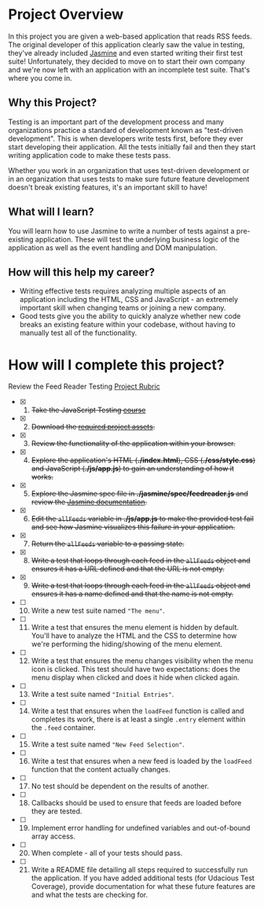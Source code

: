 # Project Overview

In this project you are given a web-based application that reads RSS feeds. The original developer of this application clearly saw the value in testing, they've already included [Jasmine](http://jasmine.github.io/) and even started writing their first test suite! Unfortunately, they decided to move on to start their own company and we're now left with an application with an incomplete test suite. That's where you come in.


## Why this Project?

Testing is an important part of the development process and many organizations practice a standard of development known as "test-driven development". This is when developers write tests first, before they ever start developing their application. All the tests initially fail and then they start writing application code to make these tests pass.

Whether you work in an organization that uses test-driven development or in an organization that uses tests to make sure future feature development doesn't break existing features, it's an important skill to have!


## What will I learn?

You will learn how to use Jasmine to write a number of tests against a pre-existing application. These will test the underlying business logic of the application as well as the event handling and DOM manipulation.


## How will this help my career?

* Writing effective tests requires analyzing multiple aspects of an application including the HTML, CSS and JavaScript - an extremely important skill when changing teams or joining a new company.
* Good tests give you the ability to quickly analyze whether new code breaks an existing feature within your codebase, without having to manually test all of the functionality.


# How will I complete this project?

Review the Feed Reader Testing [Project Rubric](https://review.udacity.com/#!/projects/3442558598/rubric)

- [x] 1. ~~Take the JavaScript Testing [course](https://www.udacity.com/course/ud549)~~
- [x] 2. ~~Download the [required project assets](http://github.com/udacity/frontend-nanodegree-feedreader).~~
- [x] 3. ~~Review the functionality of the application within your browser.~~
- [x] 4. ~~Explore the application's HTML (**./index.html**), CSS (**./css/style.css**) and JavaScript (**./js/app.js**) to gain an understanding of how it works.~~
- [x] 5. ~~Explore the Jasmine spec file in **./jasmine/spec/feedreader.js** and review the [Jasmine documentation](http://jasmine.github.io).~~
- [x] 6. ~~Edit the `allFeeds` variable in **./js/app.js** to make the provided test fail and see how Jasmine visualizes this failure in your application.~~
- [x] 7. ~~Return the `allFeeds` variable to a passing state.~~
- [x] 8. ~~Write a test that loops through each feed in the `allFeeds` object and ensures it has a URL defined and that the URL is not empty.~~
- [x] 9. ~~Write a test that loops through each feed in the `allFeeds` object and ensures it has a name defined and that the name is not empty.~~
- [ ] 10. Write a new test suite named `"The menu"`.
- [ ] 11. Write a test that ensures the menu element is hidden by default. You'll have to analyze the HTML and the CSS to determine how we're performing the hiding/showing of the menu element.
- [ ] 12. Write a test that ensures the menu changes visibility when the menu icon is clicked. This test should have two expectations: does the menu display when clicked and does it hide when clicked again.
- [ ] 13. Write a test suite named `"Initial Entries"`.
- [ ] 14. Write a test that ensures when the `loadFeed` function is called and completes its work, there is at least a single `.entry` element within the `.feed` container.
- [ ] 15. Write a test suite named `"New Feed Selection"`.
- [ ] 16. Write a test that ensures when a new feed is loaded by the `loadFeed` function that the content actually changes.
- [ ] 17. No test should be dependent on the results of another.
- [ ] 18. Callbacks should be used to ensure that feeds are loaded before they are tested.
- [ ] 19. Implement error handling for undefined variables and out-of-bound array access.
- [ ] 20. When complete - all of your tests should pass.
- [ ] 21. Write a README file detailing all steps required to successfully run the application. If you have added additional tests (for Udacious Test Coverage),  provide documentation for what these future features are and what the tests are checking for.
